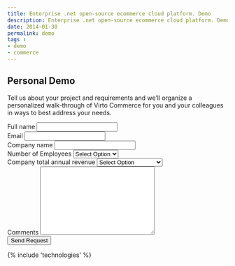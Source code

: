 ```yaml
---
title: Enterprise .net open-source ecommerce cloud platform. Demo
description: Enterprise .net open-source ecommerce cloud platform. Demo
date: 2014-01-30
permalink: demo
tags : 
- demo
- commerce
---
```

<article role="main" class="main">
	<div class="partner __responsive">
		<h1 class="head-title">Personal Demo</h1>
		<p class="text">Tell us about your project and requirements and we’ll organize a personalized walk-through of Virto Commerce for you and your colleagues in ways to best address your needs.</p>
		<div class="columns">
			<div class="column">
				<div class="block">
					<form class="fixed" action="">
						<input type="hidden" name="Subject" value="Signup for Personal Demo" />
						<input type="hidden" name="RedirectUrl" value="/thank-you-demo" />
						<div class="control-group">
							<label for="FullName">Full name</label>
							<input type="text" name="FullName" class="form-input" required="required" />
						</div>
						<div class="control-group">
							<label for="Email">Email</label>
							<input type="text" name="Email" class="form-input" />
						</div>
						<div class="control-group">
							<label for="CompanyName">Company name</label>
							<input type="text" name="CompanyName" class="form-input" required="required" />
						</div>
						<div class="control-group">
							<label for="NumberOfEmployees">Number of Employees</label>
							<select type="text" name="NumberOfEmployees" class="form-input" required="required">
								<option value="">Select Option</option>
								<option value="1">Less than 10</option>
								<option value="11">10 to 100</option>
								<option value="101">101 to 300</option>
								<option value="301">301 to 500</option>
								<option value="501">501 to 1000</option>
								<option value="1001">1000 or more</option>
							</select>
						</div>
						<div class="control-group">
							<label for="CompanyRevenue">Company total annual revenue</label>
							<select type="text" name="CompanyRevenue" class="form-input" required="required">
								<option value="">Select Option</option>
								<option value="1k">Less than $500K</option>
								<option value="501k">$500K - $1M</option>
								<option value="1001k">$1M - $10M</option>
								<option value="10001k">$10M - $25M</option>
								<option value="25001k">$25M - $50M</option>
								<option value="50001k">$50M - $100M</option>
								<option value="100001k">$100M - $500M</option>
								<option value="500001k">Greater than $500M<</option>
							</select>
						</div>
						<div class="control-group">
							<label for="Message">Comments</label>
							<textarea rows="10" cols="30" name="Message" class="form-text" required="required"></textarea>
						</div>
						<div class="control-group">
							<button type="submit" class="button fill">Send Request</button>
						</div>
					</form>
				</div>
			</div>
		</div>
	</div>
	{% include 'technologies' %}
</article>
